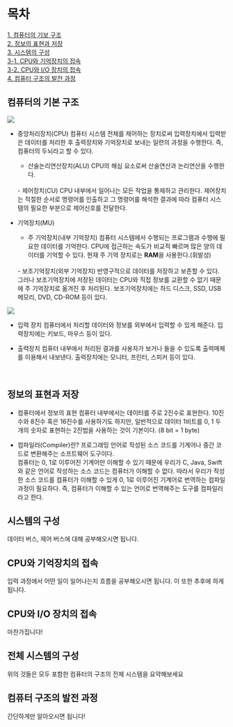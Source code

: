 # 목차 
[1. 컴퓨터의 기보 구조](#컴퓨터의-기본-구조) <br>
[2. 정보의 표현과 저장](#정보의-표현과-저장) <br>
[3. 시스템의 구성](#시스템의-구성) <br>
[3-1. CPU와 기억장치의 접속](#cpu와-기억장치의-접속) <br>
[3-2. CPU와 I/O 장치의 접속](#cpu와-io-장치의-접속) <br>
[4. 컴퓨터 구조의 발전 과정](#컴퓨터-구조의-발전-과정) <br>

## 컴퓨터의 기본 구조
<img src="https://github.com/hdaisywd/CS-Study/assets/102342953/592a735f-e0f0-4774-9c73-488178994722">

- 중앙처리장치(CPU)
컴퓨터 시스템 전체를 제어하는 장치로써 입력장치에서 입력받은 데이터를 처리한 후 출력장치와 기억장치로 보내는 일련의 과정을 수행한다. 즉, 컴퓨터의 두뇌라고 할 수 있다.
  - 산술논리연산장치(ALU)
  CPU의 해심 요소로써 산술연산과 논리연산을 수행한다.
  <br>
  - 제어장치(CU)
  CPU 내부에서 일어나는 모든 작업을 통제하고 관리한다.
  제어장치는 적절한 순서로 명령어를 인출하고 그 명령어를 해석한 결과에 따라 컴퓨터 시스템의 필요한 부분으로 제어신호를 전달한다.
  
- 기억장치(MU)
  - 주 기억장치(내부 기억장치)
  컴퓨터 시스템에서 수행되는 프로그램과 수행에 필요한 데이터를 기억한다.
  CPU에 접근하는 속도가 비교적 빠르며 많은 양의 데이터를 기억할 수 있다.
  현재 주 기억 장치로는 **RAM**을 사용한다.(휘발성)
  <br>
  - 보조기억장치(외부 기억장치)
  반영구적으로 데이터를 저장하고 보존할 수 있다.
  그러나 보조기억장치에 저장된 데이터는 CPU와 직접 정보를 교환할 수 없기 때문에 주 기억장치로 옮겨진 후 처리된다.
  보조기억장치에는 하드 디스크, SSD, USB 메모리, DVD, CD-ROM 등이 있다.

<img src="https://github.com/z-wook/z-wook/assets/101041221/e87d5255-8516-4024-92c0-99ba55f8d515">
  
- 입력 장치
컴퓨터에서 처리할 데이터와 정보를 외부에서 입력할 수 있게 해준다.
입력장치에는 키보드, 마우스 등이 있다.

- 출력장치
컴퓨터 내부에서 처리된 결과를 사용자가 보거나 들을 수 있도록 출력매체를 이용해서 내보낸다.
출력장치에는 모니터, 프린터, 스피커 등이 있다.
<br>

## 정보의 표현과 저장 
- 컴퓨터에서 정보의 표현
컴퓨터 내부에서는 데이터를 주로 2진수로 표현한다. 10진수와 8진수 혹은 16진수를 사용하기도 하지만, 일반적으로 데이터 1비트를 0, 1 두개의 숫자로 표현하는 2진법을 사용하는 것이 기본이다. (8 bit = 1 byte)

- 컴파일러(Compiler)란?
프로그래밍 언어로 작성된 소스 코드를 기계어나 중간 코드로 변환해주는 소프트웨어 도구이다. <br>
컴퓨터는 0, 1로 이루어진 기계어만 이해할 수 있기 때문에 우리가 C, Java, Swift와 같은 언어로 작성하는 소스 코드는 컴퓨터가 이해할 수 없다. 따라서 우리가 작성한 소스 코드를 컴퓨터가 이해할 수 있게 0, 1로 이루어진 기계어로 번역하는 컴파일 과정이 필요하다. 즉, 컴퓨터가 이해할 수 있는 언어로 번역해주는 도구를 컴파일러라고 한다.

## 시스템의 구성 
데이터 버스, 제어 버스에 대해 공부해오시면 됩니다. 

## CPU와 기억장치의 접속
입력 과정에서 어떤 일이 일어나는지 흐름을 공부해오시면 됩니다. 이 또한 추후에 하게 됩니다. 

## CPU와 I/O 장치의 접속
마찬가집니다!

## 전체 시스템의 구성
위의 것들은 모두 포함한 컴퓨터의 구조의 전체 시스템을 요약해보세요 

## 컴퓨터 구조의 발전 과정 
간단하게만 알아오시면 됩니다! 